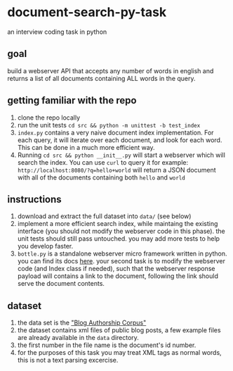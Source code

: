 # document-search-py-task
an interview coding task in python 

## goal

build a webserver API that accepts any number of words in english and returns a list of all documents containing ALL words in the query. 

## getting familiar with the repo
1. clone the repo locally
2. run the unit tests `cd src && python -m unittest -b test_index`
3. `index.py` contains a very naive document index implementation. For each query, it will iterate over each document, and look for each word. This can be done in a much more efficient way. 
4. Running `cd src && python __init__.py` will start a webserver which will search the index. You can use `curl` to query it for example: `http://localhost:8080/?q=hello+world` will return a JSON document with all of the documents containing both `hello` and `world`

## instructions
1. download and extract the full dataset into `data/` (see below)
2. implement a more efficient search index, while maintaing the existing interface (you should not modify the webserver code in this phase). the unit tests should still pass untouched. you may add more tests to help you develop faster. 
3. `bottle.py` is a standalone webserver micro framework  written in python.  you can find its docs [here](https://bottlepy.org/docs/dev/). your second task is to modify the webserver code (and Index class if needed), such that the webserver response payload will contains a link to the document, following the link should serve the document contents. 


## dataset 

1. the data set is the ["Blog Authorship Corpus"](http://u.cs.biu.ac.il/~koppel/BlogCorpus.htm) 
2. the dataset contains xml files of public blog posts, a few example files are already available in the `data` directory. 
3. the first number in the file name is the document's id number. 
4. for the purposes of this task you may treat XML tags as normal words, this is not a text parsing excercise. 
